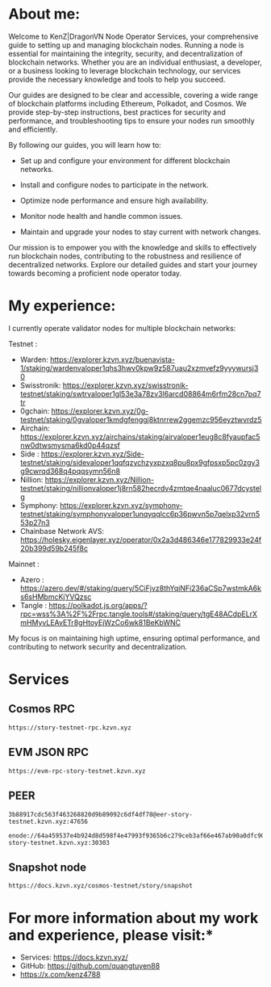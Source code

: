 # **About me:**

Welcome to KenZ|DragonVN Node Operator Services, your comprehensive guide to setting up and managing blockchain nodes. Running a node is essential for maintaining the integrity, security, and decentralization of blockchain networks. Whether you are an individual enthusiast, a developer, or a business looking to leverage blockchain technology, our services provide the necessary knowledge and tools to help you succeed.

Our guides are designed to be clear and accessible, covering a wide range of blockchain platforms including Ethereum, Polkadot, and Cosmos. We provide step-by-step instructions, best practices for security and performance, and troubleshooting tips to ensure your nodes run smoothly and efficiently.

By following our guides, you will learn how to:

- Set up and configure your environment for different blockchain networks.

- Install and configure nodes to participate in the network.

- Optimize node performance and ensure high availability.

- Monitor node health and handle common issues.

- Maintain and upgrade your nodes to stay current with network changes.

Our mission is to empower you with the knowledge and skills to effectively run blockchain nodes, contributing to the robustness and resilience of decentralized networks. Explore our detailed guides and start your journey towards becoming a proficient node operator today.

# **My experience:**

I currently operate validator nodes for multiple blockchain networks:

Testnet :

- Warden: https://explorer.kzvn.xyz/buenavista-1/staking/wardenvaloper1qhs3hwv0kpw9z587uau2xzmvefz9yyywursj30
- Swisstronik: https://explorer.kzvn.xyz/swisstronik-testnet/staking/swtrvaloper1gl53e3a78zv3l6arcd08864m6rfm28cn7pq7tr
- 0gchain: https://explorer.kzvn.xyz/0g-testnet/staking/0gvaloper1kmdgfenggj8ktnrrew2ggemzc956eyztwvrdz5
- Airchain: https://explorer.kzvn.xyz/airchains/staking/airvaloper1eug8c8fyaupfac5nw0dtwsmysma6kd0p44qzsf
- Side : https://explorer.kzvn.xyz/Side-testnet/staking/sidevaloper1qqfqzychzyxpzxq8pu8px9gfpsxp5pc0zgy3g9cwrqd368q4pqqsymn56n8
- Nillion: https://explorer.kzvn.xyz/Nillion-testnet/staking/nillionvaloper1j8rn582hecrdv4zmtqe4naaluc0677dcystelg
- Symphony: https://explorer.kzvn.xyz/symphony-testnet/staking/symphonyvaloper1unqyqqlcc6p36pwvn5p7qelxp32vrn553p27n3
- Chainbase Network AVS: https://holesky.eigenlayer.xyz/operator/0x2a3d486346e177829933e24f20b399d59b245f8c

Mainnet :

- Azero : https://azero.dev/#/staking/query/5CiFjvz8thYqiNFi236aCSp7wstmkA6ks6sHMbmcKjYVQzsc
- Tangle : https://polkadot.js.org/apps/?rpc=wss%3A%2F%2Frpc.tangle.tools#/staking/query/tgE48ACdpELrXmHMyvLEAvETr8gHtoyEjWzCo6wk81BeKbWNC

My focus is on maintaining high uptime, ensuring optimal performance, and contributing to network security and decentralization.

# **Services**

## Cosmos RPC

```
https://story-testnet-rpc.kzvn.xyz
```

## EVM JSON RPC

```
https://evm-rpc-story-testnet.kzvn.xyz
```

## PEER

```
3b88917cdc563f463268820d9b89092c6df4df78@eer-story-testnet.kzvn.xyz:47656
```

```
enode://64a459537e4b924d8d598f4e47993f9365b6c279ceb3af66e467ab90a0dfc90be47050bd0303d82d1208fbf47b7a9fd221c0916a5c724a3cfb1f1781fc52c7ec@peer-story-testnet.kzvn.xyz:30303
```

## Snapshot node

```
https://docs.kzvn.xyz/cosmos-testnet/story/snapshot
```

# For more information about my work and experience, please visit:\*

- Services: https://docs.kzvn.xyz/
- GitHub: https://github.com/quangtuyen88
- https://x.com/kenz4788
